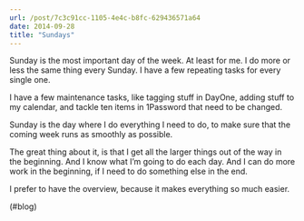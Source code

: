 ```yaml
---
url: /post/7c3c91cc-1105-4e4c-b8fc-629436571a64
date: 2014-09-28
title: "Sundays"
---
```


Sunday is the most important day of the week. At least for me. I do more or less the same thing every Sunday. I have a few repeating tasks for every single one.



I have a few maintenance tasks, like tagging stuff in DayOne, adding stuff to my calendar, and tackle ten items in 1Password that need to be changed.



Sunday is the day where I do everything I need to do, to make sure that the coming week runs as smoothly as possible.



The great thing about it, is that I get all the larger things out of the way in the beginning. And I know what I&#8217;m going to do each day. And I can do more work in the beginning, if I need to do something else in the end.



I prefer to have the overview, because it makes everything so much easier.



(#blog)
